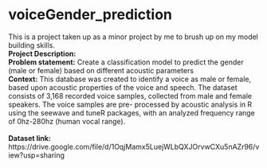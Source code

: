 # voiceGender_prediction
</n>
This is a project taken up as a minor project by me to brush up on my model building skills.<br>
<b>Project Description:</b><br>
<b>Problem statement:</b> Create a classification model to predict the gender (male or
female) based on different acoustic parameters<br>
<b>Context:</b> This database was created to identify a voice as male or female, based upon
acoustic properties of the voice and speech. The dataset consists of 3,168 recorded
voice samples, collected from male and female speakers. The voice samples are pre-
processed by acoustic analysis in R using the seewave and tuneR packages, with an
analyzed frequency range of 0hz-280hz (human vocal range).<br><br>
<b>Dataset link:</b> https://drive.google.com/file/d/1OqjMamx5LuejWLbQXJOrvwCXu5nAZr96/view?usp=sharing
